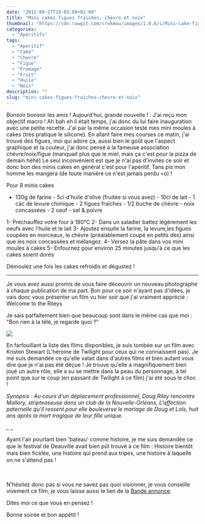 ```yaml
---
date: "2011-09-27T18:03:00+02:00"
title: "Mini cakes figues fraiches, chèvre et noix"
thumbnail: "https://cdn.rawgit.com/crokmou/images/1.0.6/i/Mini-cake-figue-3.jpg"
categories:
  - "Apéritifs"
tags:
  - "Aperitif"
  - "Cake"
  - "Chevre"
  - "Figue"
  - "Fromage"
  - "Fruit"
  - "Huile"
  - "Noix"
description: ""
slug: "mini-cakes-figues-fraiches-chevre-et-noix"
---
```


Bonsoir bonsoir les amis ! Aujourd'hui, grande nouvelle ! : J'ai reçu mon objectif macro ! Ah bah eh il était temps, j'ai donc du lui faire inauguration avec une petite recette. J'ai par la même occasion testé mes mini moules à cakes (très pratique le silicone). En allant faire mes courses ce matin, j'ai trouvé des figues, moi qui adore ça, aussi bien le goût que l'aspect graphique et la couleur, j'ai donc pensé à la fameuse association chèvre/noix/figue (manquait plus que le miel, mais ça c'est pour la pizza de demain héhé) Le seul inconvénient est que je n'ai pas d'invités ce soir et donc bon des minis cakes en général c'est pour l'aperitif. Tans pis mon homme les mangera (de toute manière ce n'est jamais perdu =o) !

Pour 8 minis cakes

- 130g de farine - 5cl d'huile d'olive (fruitée si vous avez) - 10cl de lait - 1 càc de levure chimique - 2 figues fraîches - 1/2 buche de chèvre - noix concassées - 2 oeuf - sel & poivre

1- Préchauffez votre four à 180°C 2- Dans un saladier battez légèrement les oeufs avec l'huile et le lait 3- Ajoutez ensuite la farine, la levure,les figues coupées en morceaux, le chèvre (préalablement coupé en petits dès) ainsi que les noix concassées et mélangez. 4- Versez la pâte dans vos mini moules à cakes 5- Enfournez pour environ 25 minutes jusqu'à ce que les cakes soient dorés

Démoulez une fois les cakes refroidis et dégustez !

__________

Je vous avez aussi promis de vous faire découvrir un nouveau photographe à chaque publication de ma part. Bon pour ce soir n'ayant pas d'idées, je vais donc vous présenter un film vu hier soir que j'ai vraiment apprécié : Welcome to the Rileys

Je sais parfaitement bien que beaucoup sont dans le même cas que moi : "Bon rien à la télé, je regarde quoi ?"

[![](http://1.bp.blogspot.com/-PYghGd4W9d0/ToH_XzKbzJI/AAAAAAAAAy8/4HTRBe07EqQ/s640/Welcome-To-The-Rileys-megaupload.jpg)](http://1.bp.blogspot.com/-PYghGd4W9d0/ToH_XzKbzJI/AAAAAAAAAy8/4HTRBe07EqQ/s1600/Welcome-To-The-Rileys-megaupload.jpg)

En farfouillant la liste des films disponibles, je suis tombée sur un film avec Kristen Stewart (L'héroine de Twilight pour ceux qui ne connaissent pas). Je me suis demandée ce qu'elle valait dans d'autres films et bien autant vous dire que je n'ai pas été déçue ! Je trouve qu'elle a magnifiquement bien joué un autre rôle, elle a su se mettre dans la peau du personnage, à tel point que sur le coup (en passant de Twilight à ce film) j'ai été sous le choc !

_Synopsis : Au cours d’un déplacement professionnel, Doug Riley rencontre Mallory, stripteaseuse dans un club de la Nouvelle-Orléans. L’affection paternelle qu'il ressent pour elle bouleverse le mariage de Doug et Loïs, huit ans après la mort tragique de leur fille unique._

_ _

<span style="line-height: 18px;">Ayant l'air pourtant bien 'bateau' comme histoire, je me suis demandée ce que le festival de Deauville avait bien pût trouvé à ce film : Histoire bientôt mais bien ficelée, une histoire qui prend aux tripes, une histoire à laquelle on ne s'attend pas !</span>

<span style="line-height: 18px;"> </span>

N'hésitez donc pas si vous ne savez pas quoi visionner, je vous conseille vivement ce film, je vous laisse aussi le lien de la [Bande annonce](http://www.premiere.fr/Bandes-annonces/Video/Welcome-To-The-Rileys-VOST).

Dites moi ce que vous en pensez !

Bonne soirée et bon appétit !

 